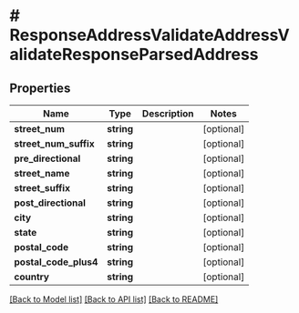 # # ResponseAddressValidateAddressValidateResponseParsedAddress

## Properties

Name | Type | Description | Notes
------------ | ------------- | ------------- | -------------
**street_num** | **string** |  | [optional]
**street_num_suffix** | **string** |  | [optional]
**pre_directional** | **string** |  | [optional]
**street_name** | **string** |  | [optional]
**street_suffix** | **string** |  | [optional]
**post_directional** | **string** |  | [optional]
**city** | **string** |  | [optional]
**state** | **string** |  | [optional]
**postal_code** | **string** |  | [optional]
**postal_code_plus4** | **string** |  | [optional]
**country** | **string** |  | [optional]

[[Back to Model list]](../../README.md#models) [[Back to API list]](../../README.md#endpoints) [[Back to README]](../../README.md)
